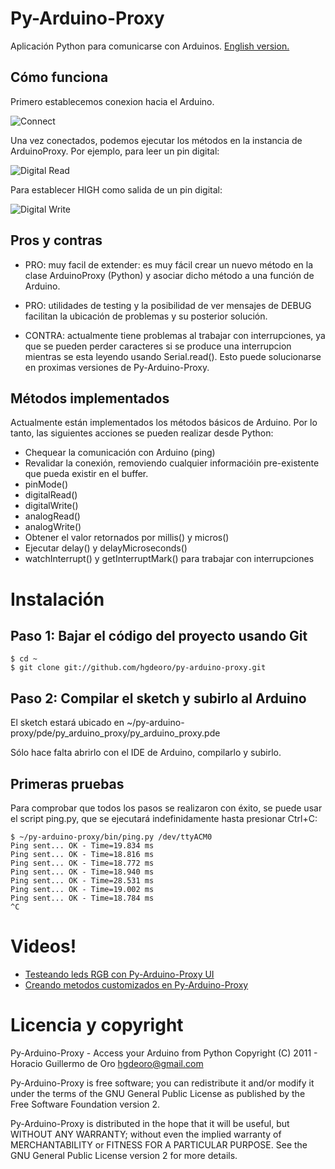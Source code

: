Py-Arduino-Proxy
================

Aplicación Python para comunicarse con Arduinos. [English version.](/hgdeoro/py-arduino-proxy/blob/master/README.md "English version")

Cómo funciona
-------------

Primero establecemos conexion hacia el Arduino.

![Connect](/hgdeoro/py-arduino-proxy/raw/master/examples/arduino-proxy-connect.png "Connect")

Una vez conectados, podemos ejecutar los métodos en la instancia de ArduinoProxy. Por ejemplo, para leer un pin digital:

![Digital Read](/hgdeoro/py-arduino-proxy/raw/master/examples/arduino-proxy-digital-read.png "Digital Read")

Para establecer HIGH como salida de un pin digital:

![Digital Write](/hgdeoro/py-arduino-proxy/raw/master/examples/arduino-proxy-digital-write.png "Digital Write")

Pros y contras
--------------

* PRO: muy facil de extender: es muy fácil crear un nuevo método en la
	clase ArduinoProxy (Python) y asociar dicho método a una función
	de Arduino.

* PRO: utilidades de testing y la posibilidad de ver mensajes de DEBUG facilitan la ubicación de problemas y su posterior solución.

* CONTRA: actualmente tiene problemas al trabajar con interrupciones, ya que
	se pueden perder caracteres si se produce una interrupcion mientras
	se esta leyendo usando Serial.read(). Esto puede solucionarse en proximas
	versiones de Py-Arduino-Proxy.

Métodos implementados
---------------------

Actualmente están implementados los métodos básicos de Arduino. Por lo
tanto, las siguientes acciones se pueden realizar desde Python:

* Chequear la comunicación con Arduino (ping)
* Revalidar la conexión, removiendo cualquier informacióin pre-existente que pueda existir en el buffer.
* pinMode()
* digitalRead()
* digitalWrite()
* analogRead()
* analogWrite()
* Obtener el valor retornados por millis() y micros()
* Ejecutar delay() y delayMicroseconds()
* watchInterrupt() y getInterruptMark() para trabajar con interrupciones

Instalación
===========

Paso 1: Bajar el código del proyecto usando Git
-----------------------------------------------

    $ cd ~
    $ git clone git://github.com/hgdeoro/py-arduino-proxy.git

Paso 2: Compilar el sketch y subirlo al Arduino
-----------------------------------------------

El sketch estará ubicado en ~/py-arduino-proxy/pde/py_arduino_proxy/py_arduino_proxy.pde

Sólo hace falta abrirlo con el IDE de Arduino, compilarlo y subirlo.

Primeras pruebas
----------------

Para comprobar que todos los pasos se realizaron con éxito, se puede usar el script ping.py, que se ejecutará
indefinidamente hasta presionar Ctrl+C:

	$ ~/py-arduino-proxy/bin/ping.py /dev/ttyACM0 
	Ping sent... OK - Time=19.834 ms
	Ping sent... OK - Time=18.816 ms
	Ping sent... OK - Time=18.772 ms
	Ping sent... OK - Time=18.940 ms
	Ping sent... OK - Time=28.531 ms
	Ping sent... OK - Time=19.002 ms
	Ping sent... OK - Time=18.784 ms
	^C

Videos!
=======

* [Testeando leds RGB con Py-Arduino-Proxy UI](http://www.youtube.com/watch?v=yM1ZaTFAZwc "Testeando leds RGB con Py-Arduino-Proxy UI")
* [Creando metodos customizados en Py-Arduino-Proxy](http://www.youtube.com/watch?v=2kgQpQqTVUU "Creando metodos customizados en Py-Arduino-Proxy")

Licencia y copyright
====================

Py-Arduino-Proxy - Access your Arduino from Python
Copyright (C) 2011 - Horacio Guillermo de Oro <hgdeoro@gmail.com>

Py-Arduino-Proxy is free software; you can redistribute it and/or modify
it under the terms of the GNU General Public License as published by
the Free Software Foundation version 2.

Py-Arduino-Proxy is distributed in the hope that it will be useful,
but WITHOUT ANY WARRANTY; without even the implied warranty of
MERCHANTABILITY or FITNESS FOR A PARTICULAR PURPOSE.  See the
GNU General Public License version 2 for more details.
